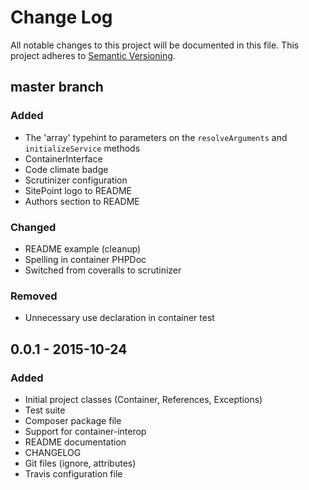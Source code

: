 # Change Log
All notable changes to this project will be documented in this file.
This project adheres to [Semantic Versioning](http://semver.org/).

## master branch

### Added
- The 'array' typehint to parameters on the `resolveArguments` and `initializeService` methods
- ContainerInterface
- Code climate badge
- Scrutinizer configuration
- SitePoint logo to README
- Authors section to README

### Changed
- README example (cleanup)
- Spelling in container PHPDoc
- Switched from coveralls to scrutinizer

### Removed
- Unnecessary use declaration in container test

## 0.0.1 - 2015-10-24

### Added
- Initial project classes (Container, References, Exceptions)
- Test suite
- Composer package file
- Support for container-interop
- README documentation
- CHANGELOG
- Git files (ignore, attributes)
- Travis configuration file
